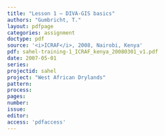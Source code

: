 ```yaml
---
title: "Lesson 1 – DIVA-GIS basics"
authors: "Gumbricht, T."
layout: pdfpage
categories: assignment
doctype: pdf
source: '<i>ICRAF</i>, 2008, Nairobi, Kenya'
pdf: sahel-training-1_ICRAF_kenya_20080301_v1.pdf
date: 2007-05-01
series:
projectid: sahel
project: "West African Drylands"
pattern:
process:
pages:
number:
issue:
editor:
access: 'pdfaccess'
---
```

